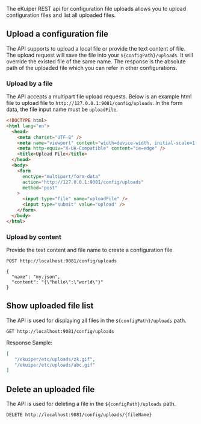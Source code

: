 The eKuiper REST api for configuration file uploads allows you to upload configuration files and list all uploaded files.

## Upload a configuration file

The API supports to upload a local file or provide the text content of file. The upload request will save the file into your `${configPath}/uploads`. It will override the existed file of the same name. The response is the absolute path of the uploaded file which you can refer in other configurations.

### Upload by a file

The API accepts a multipart file upload requests. Below is an example html file to upload file to `http://127.0.0.1:9081/config/uploads`. In the form data, the file input name must be `uploadFile`.

```html
<!DOCTYPE html>
<html lang="en">
  <head>
    <meta charset="UTF-8" />
    <meta name="viewport" content="width=device-width, initial-scale=1.0" />
    <meta http-equiv="X-UA-Compatible" content="ie=edge" />
    <title>Upload File</title>
  </head>
  <body>
    <form
      enctype="multipart/form-data"
      action="http://127.0.0.1:9081/config/uploads"
      method="post"
    >
      <input type="file" name="uploadFile" />
      <input type="submit" value="upload" />
    </form>
  </body>
</html>
```

### Upload by content

Provide the text content and file name to create a configuration file.

```shell
POST http://localhost:9081/config/uploads

{
  "name": "my.json",
  "content": "{\"hello\":\"world\"}"
}
```

## Show uploaded file list

The API is used for displaying all files in the `${configPath}/uploads` path.

```shell
GET http://localhost:9081/config/uploads
```

Response Sample:

```json
[
   "/ekuiper/etc/uploads/zk.gif",
   "/ekuiper/etc/uploads/abc.gif"
]
```

## Delete an uploaded file

The API is used for deleting a file in the `${configPath}/uploads` path.

```shell
DELETE http://localhost:9081/config/uploads/{fileName}
```